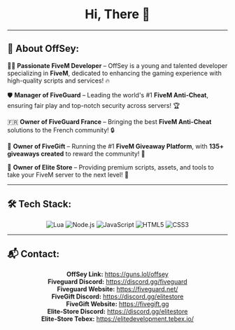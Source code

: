 <h1 align="center">Hi, There 👋</h1>

---

## 🚀 About OffSey:  
👨‍💻 **Passionate FiveM Developer** – OffSey is a young and talented developer specializing in **FiveM**, dedicated to enhancing the gaming experience with high-quality scripts and services! 🔥  

🛡️ **Manager of FiveGuard** – Leading the world's #1 **FiveM Anti-Cheat**, ensuring fair play and top-notch security across servers! 🏆  

🇫🇷 **Owner of FiveGuard France** – Bringing the best **FiveM Anti-Cheat** solutions to the French community! 🔒  

🎁 **Owner of FiveGift** – Running the #1 **FiveM Giveaway Platform**, with **135+ giveaways created** to reward the community! 🎉  

🏪 **Owner of Elite Store** – Providing premium scripts, assets, and tools to take your FiveM server to the next level! 💎  




---

## 🛠️ Tech Stack:  
<p align="center">
    <img src="https://img.shields.io/badge/Lua-2C2D72?style=for-the-badge&logo=lua&logoColor=white" alt="Lua">
  <img src="https://img.shields.io/badge/Node.js-339933?style=for-the-badge&logo=node.js&logoColor=white" alt="Node.js">
  <img src="https://img.shields.io/badge/JavaScript-F7DF1E?style=for-the-badge&logo=javascript&logoColor=black" alt="JavaScript">
  <img src="https://img.shields.io/badge/HTML5-E34F26?style=for-the-badge&logo=html5&logoColor=white" alt="HTML5">
  <img src="https://img.shields.io/badge/CSS3-1572B6?style=for-the-badge&logo=css3&logoColor=white" alt="CSS3">
</p>

---

## 📬 Contact:  
<p align="center">
  <b>OffSey Link:</b> <a href="https://guns.lol/offsey">https://guns.lol/offsey</a> <br>
  <b>Fiveguard Discord:</b> <a href="https://discord.gg/fiveguard">https://discord.gg/fiveguard</a> <br>
  <b>Fiveguard Website:</b> <a href="https://fiveguard.net/">https://fiveguard.net/</a> <br>
  <b>FiveGift Discord:</b> <a href="https://discord.gg/fivegift">https://discord.gg/elitestore</a> <br>
  <b>FiveGift Website:</b> <a href="https://fivegift.gg">https://fivegift.gg</a> <br>
  <b>Elite-Store Discord:</b> <a href="https://discord.gg/elitestore">https://discord.gg/elitestore</a> <br>
  <b>Elite-Store Tebex:</b> <a href="https://elitedevelopment.tebex.io">https://elitedevelopment.tebex.io/</a> <br>
</p>
